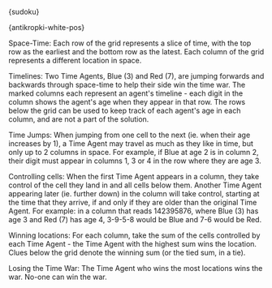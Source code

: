 {sudoku}

{antikropki-white-pos}

Space-Time: Each row of the grid represents a slice of time, with the top row as the earliest and the bottom row as the latest. Each column of the grid represents a different location in space.

Timelines: Two Time Agents, Blue (3) and Red (7), are jumping forwards and backwards through space-time to help their side win the time war. The marked columns each represent an agent's timeline - each digit in the column shows the agent's age when they appear in that row. The rows below the grid can be used to keep track of each agent's age in each column, and are not a part of the solution.

Time Jumps: When jumping from one cell to the next (ie. when their age increases by 1), a Time Agent may travel as much as they like in time, but only up to 2 columns in space. For example, if Blue at age 2 is in column 2, their digit must appear in columns 1, 3 or 4 in the row where they are age 3.

Controlling cells: When the first Time Agent appears in a column, they take control of the cell they land in and all cells below them. Another Time Agent appearing later (ie. further down) in the column will take control, starting at the time that they arrive, if and only if they are older than the original Time Agent. For example: in a column that reads 142395876, where Blue (3) has age 3 and Red (7) has age 4, 3-9-5-8 would be Blue and 7-6 would be Red.

Winning locations: For each column, take the sum of the cells controlled by each Time Agent - the Time Agent with the highest sum wins the location. Clues below the grid denote the winning sum (or the tied sum, in a tie).

Losing the Time War: The Time Agent who wins the most locations wins the war. No-one can win the war.
